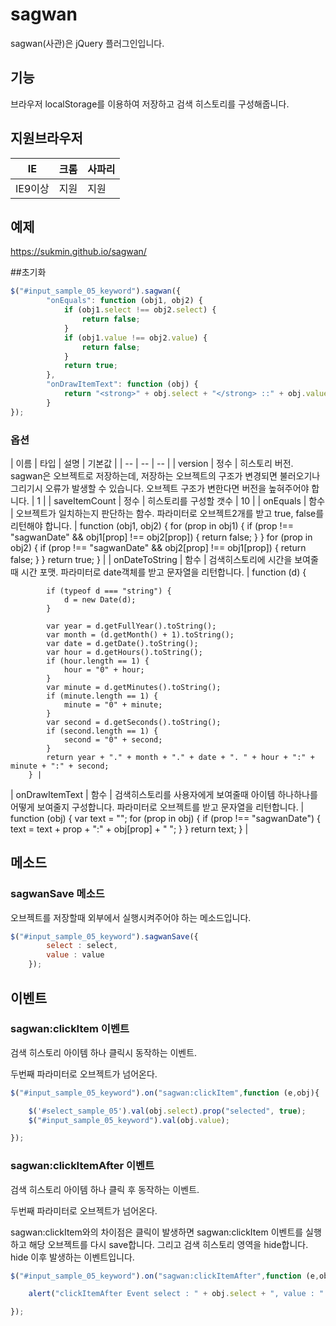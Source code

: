 # sagwan
sagwan(사관)은 jQuery 플러그인입니다.

## 기능
브라우저 localStorage를 이용하여 저장하고 검색 히스토리를 구성해줍니다.

## 지원브라우저
| IE | 크롬 | 사파리 |
| -- | -- | -- |
| IE9이상 | 지원 | 지원 |

## 예제
https://sukmin.github.io/sagwan/

##초기화
```javascript
$("#input_sample_05_keyword").sagwan({
		"onEquals": function (obj1, obj2) {
            if (obj1.select !== obj2.select) {
                return false;
            }
            if (obj1.value !== obj2.value) {
                return false;
            }
            return true;
        },
        "onDrawItemText": function (obj) {
            return "<strong>" + obj.select + "</strong> ::" + obj.value;
        }
});
```

### 옵션
| 이름 | 타입 | 설명 | 기본값 |
| -- | -- | -- |
| version | 정수 | 히스토리 버전. sagwan은 오브젝트로 저장하는데, 저장하는 오브젝트의 구조가 변경되면 불러오기나 그리기시 오류가 발생할 수 있습니다. 오브젝트 구조가 변한다면 버전을 높혀주어야 합니다. | 1 |
| saveItemCount | 정수 | 히스토리를 구성할 갯수 | 10 |
| onEquals | 함수 | 오브젝트가 일치하는지 판단하는 함수. 파라미터로 오브젝트2개를 받고 true, false를 리턴해야 합니다. | function (obj1, obj2) {
            for (prop in obj1) {
                if (prop !== "sagwanDate" && obj1[prop] !== obj2[prop]) {
                    return false;
                }
            }
            for (prop in obj2) {
                if (prop !== "sagwanDate" && obj2[prop] !== obj1[prop]) {
                    return false;
                }
            }
            return true;
        } |
| onDateToString | 함수 | 검색히스토리에 시간을 보여줄때 시간 포맷. 파라미터로 date객체를 받고 문자열을 리턴합니다. | function (d) {

            if (typeof d === "string") {
                d = new Date(d);
            }

            var year = d.getFullYear().toString();
            var month = (d.getMonth() + 1).toString();
            var date = d.getDate().toString();
            var hour = d.getHours().toString();
            if (hour.length == 1) {
                hour = "0" + hour;
            }
            var minute = d.getMinutes().toString();
            if (minute.length == 1) {
                minute = "0" + minute;
            }
            var second = d.getSeconds().toString();
            if (second.length == 1) {
                second = "0" + second;
            }
            return year + "." + month + "." + date + ". " + hour + ":" + minute + ":" + second;
        } |
| onDrawItemText | 함수 | 검색히스토리를 사용자에게 보여줄때 아이템 하나하나를 어떻게 보여줄지 구성합니다. 파라미터로 오브젝트를 받고 문자열을 리턴합니다. | function (obj) {
            var text = "";
            for (prop in obj) {
                if (prop !== "sagwanDate") {
                    text = text + prop + ":" + obj[prop] + " ";
                }
            }
            return text;
        } |

## 메소드
### sagwanSave 메소드
오브젝트를 저장할때 외부에서 실행시켜주어야 하는 메소드입니다.
```javascript
$("#input_sample_05_keyword").sagwanSave({
		select : select,
		value : value
	});
```

## 이벤트
### sagwan:clickItem 이벤트
검색 히스토리 아이템 하나 클릭시 동작하는 이벤트.

두번째 파라미터로 오브젝트가 넘어온다.
```javascript
$("#input_sample_05_keyword").on("sagwan:clickItem",function (e,obj){

	$('#select_sample_05').val(obj.select).prop("selected", true);
	$("#input_sample_05_keyword").val(obj.value);

});
```

### sagwan:clickItemAfter 이벤트
검색 히스토리 아이템 하나 클릭 후 동작하는 이벤트.

두번째 파라미터로 오브젝트가 넘어온다.

sagwan:clickItem와의 차이점은 클릭이 발생하면 sagwan:clickItem 이벤트를 실행하고 해당 오브젝트를 다시 save합니다. 그리고 검색 히스토리 영역을 hide합니다. hide 이후 발생하는 이벤트입니다.
```javascript
$("#input_sample_05_keyword").on("sagwan:clickItemAfter",function (e,obj){

	alert("clickItemAfter Event select : " + obj.select + ", value : " + obj.value);

});
```
